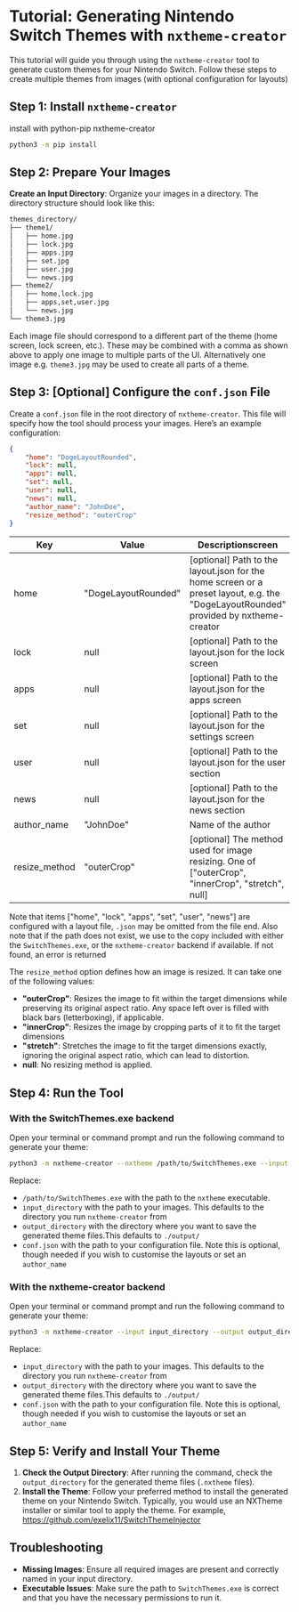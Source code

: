 
# **Tutorial: Generating Nintendo Switch Themes with `nxtheme-creator`**

This tutorial will guide you through using the `nxtheme-creator` tool to generate custom themes for
your Nintendo Switch. Follow these steps to create multiple themes from images (with optional
configuration for layouts)

## **Step 1: Install `nxtheme-creator`**

install with python-pip nxtheme-creator

```sh
python3 -m pip install
```

## **Step 2: Prepare Your Images**

**Create an Input Directory**: Organize your images in a directory. The directory structure should
look like this:

```sh
themes_directory/
├── theme1/
│   ├── home.jpg
│   ├── lock.jpg
│   ├── apps.jpg
│   ├── set.jpg
│   ├── user.jpg
│   └── news.jpg
├── theme2/
│   ├── home,lock.jpg
│   ├── apps,set,user.jpg
│   └── news.jpg
└── theme3.jpg

```

Each image file should correspond to a different part of the theme (home screen, lock screen, etc.).
These may be combined with a comma as shown above to apply one image to multiple parts of the UI.
Alternatively one image e.g. `theme3.jpg` may be used to create all parts of a theme.

## **Step 3: \[Optional] Configure the `conf.json` File**

Create a `conf.json` file in the root directory of `nxtheme-creator`. This file will specify how the tool should process your images. Here’s an example configuration:

```json
{
	"home": "DogeLayoutRounded",
	"lock": null,
	"apps": null,
	"set": null,
	"user": null,
	"news": null,
	"author_name": "JohnDoe",
	"resize_method": "outerCrop"
}
```

| Key           | Value               | Descriptionscreen                                                                                                                    |
| ------------- | ------------------- | ------------------------------------------------------------------------------------------------------------------------------------ |
| home          | "DogeLayoutRounded" | \[optional] Path to the layout.json for the home screen or a preset layout, e.g. the "DogeLayoutRounded" provided by nxtheme-creator |
| lock          | null                | \[optional] Path to the layout.json for the lock screen                                                                              |
| apps          | null                | \[optional] Path to the layout.json for the apps screen                                                                              |
| set           | null                | \[optional] Path to the layout.json for the settings screen                                                                          |
| user          | null                | \[optional] Path to the layout.json for the user section                                                                             |
| news          | null                | \[optional] Path to the layout.json for the news section                                                                             |
| author_name   | "JohnDoe"           | Name of the author                                                                                                                   |
| resize_method | "outerCrop"         | \[optional] The method used for image resizing. One of \["outerCrop", "innerCrop", "stretch", null]                                  |

Note that items ["home", "lock", "apps", "set", "user", "news"] are configured with a layout file,
`.json` may be omitted from the file end. Also note that if the path does not exist, we use to the
copy included with either the `SwitchThemes.exe`, or the `nxtheme-creator` backend if available.
If not found, an error is returned

The `resize_method` option defines how an image is resized. It can take one of the following values:

- **"outerCrop"**: Resizes the image to fit within the target dimensions while preserving its original aspect ratio. Any space left over is filled with black bars (letterboxing), if applicable.
- **"innerCrop"**: Resizes the image by cropping parts of it to fit the target dimensions
- **"stretch"**: Stretches the image to fit the target dimensions exactly, ignoring the original aspect ratio, which can lead to distortion.
- **null**: No resizing method is applied.

## **Step 4: Run the Tool**

### **With the SwitchThemes.exe backend**

Open your terminal or command prompt and run the following command to generate your theme:

```bash
python3 -m nxtheme-creator --nxtheme /path/to/SwitchThemes.exe --input input_directory --output output_directory --config conf.json
```

Replace:

- `/path/to/SwitchThemes.exe` with the path to the `nxtheme` executable.
- `input_directory` with the path to your images. This defaults to the directory you run `nxtheme-creator` from
- `output_directory` with the directory where you want to save the generated theme files.This defaults to `./output/`
- `conf.json` with the path to your configuration file. Note this is optional, though needed if you wish to customise the layouts or set an `author_name`

### **With the nxtheme-creator backend**

Open your terminal or command prompt and run the following command to generate your theme:

```bash
python3 -m nxtheme-creator --input input_directory --output output_directory --config conf.json
```

Replace:

- `input_directory` with the path to your images. This defaults to the directory you run `nxtheme-creator` from
- `output_directory` with the directory where you want to save the generated theme files.This defaults to `./output/`
- `conf.json` with the path to your configuration file. Note this is optional, though needed if you wish to customise the layouts or set an `author_name`

## **Step 5: Verify and Install Your Theme**

1. **Check the Output Directory**: After running the command, check the `output_directory` for the generated theme files (`.nxtheme` files).
2. **Install the Theme**: Follow your preferred method to install the generated theme on your Nintendo Switch. Typically, you would use an NXTheme installer or similar tool to apply the theme. For example, https://github.com/exelix11/SwitchThemeInjector

## **Troubleshooting**

- **Missing Images**: Ensure all required images are present and correctly named in your input directory.
- **Executable Issues**: Make sure the path to `SwitchThemes.exe` is correct and that you have the necessary permissions to run it.
